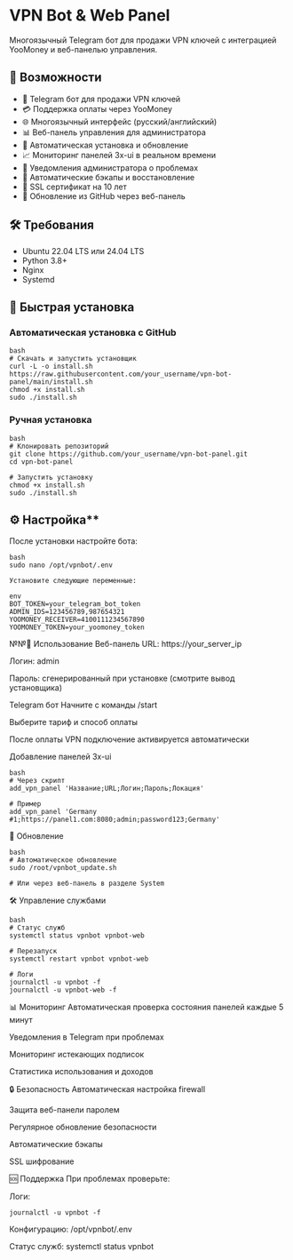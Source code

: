 # VPN Bot & Web Panel

Многоязычный Telegram бот для продажи VPN ключей с интеграцией YooMoney и веб-панелью управления.

## 🌟 Возможности

- 🤖 Telegram бот для продажи VPN ключей
- 💳 Поддержка оплаты через YooMoney
- 🌐 Многоязычный интерфейс (русский/английский)
- 📊 Веб-панель управления для администратора
- 🚀 Автоматическая установка и обновление
- 📈 Мониторинг панелей 3x-ui в реальном времени
- 🔔 Уведомления администратора о проблемах
- 💾 Автоматические бэкапы и восстановление
- 🔐 SSL сертификат на 10 лет
- 🔄 Обновление из GitHub через веб-панель

## 🛠 Требования

- Ubuntu 22.04 LTS или 24.04 LTS
- Python 3.8+
- Nginx
- Systemd

## 🚀 Быстрая установка

### Автоматическая установка с GitHub

```
bash
# Скачать и запустить установщик
curl -L -o install.sh https://raw.githubusercontent.com/your_username/vpn-bot-panel/main/install.sh
chmod +x install.sh
sudo ./install.sh
```

### Ручная установка

```
bash
# Клонировать репозиторий
git clone https://github.com/your_username/vpn-bot-panel.git
cd vpn-bot-panel

# Запустить установку
chmod +x install.sh
sudo ./install.sh
```

## ⚙️ Настройка**

После установки настройте бота:

```
bash
sudo nano /opt/vpnbot/.env

Установите следующие переменные:

env
BOT_TOKEN=your_telegram_bot_token
ADMIN_IDS=123456789,987654321
YOOMONEY_RECEIVER=4100111234567890
YOOMONEY_TOKEN=your_yoomoney_token

```

№№📱 Использование
Веб-панель
URL: https://your_server_ip

Логин: admin

Пароль: сгенерированный при установке (смотрите вывод установщика)

Telegram бот
Начните с команды /start

Выберите тариф и способ оплаты

После оплаты VPN подключение активируется автоматически

Добавление панелей 3x-ui
```
bash
# Через скрипт
add_vpn_panel 'Название;URL;Логин;Пароль;Локация'

# Пример
add_vpn_panel 'Germany #1;https://panel1.com:8080;admin;password123;Germany'
```

🔄 Обновление
```
bash
# Автоматическое обновление
sudo /root/vpnbot_update.sh

# Или через веб-панель в разделе System
```

🛠 Управление службами
```
bash
# Статус служб
systemctl status vpnbot vpnbot-web

# Перезапуск
systemctl restart vpnbot vpnbot-web

# Логи
journalctl -u vpnbot -f
journalctl -u vpnbot-web -f
```

📊 Мониторинг
Автоматическая проверка состояния панелей каждые 5 минут

Уведомления в Telegram при проблемах

Мониторинг истекающих подписок

Статистика использования и доходов

🔒 Безопасность
Автоматическая настройка firewall

Защита веб-панели паролем

Регулярное обновление безопасности

Автоматические бэкапы

SSL шифрование

🆘 Поддержка
При проблемах проверьте:

Логи: 
```
journalctl -u vpnbot -f
```

Конфигурацию: /opt/vpnbot/.env

Статус служб: systemctl status vpnbot

